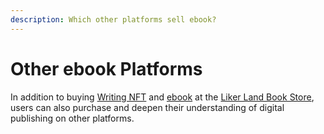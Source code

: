 ```yaml
---
description: Which other platforms sell ebook?
---
```


# Other ebook Platforms

In addition to buying [Writing NFT](../../collect-writing-nft/) and [ebook](../) at the [Liker Land Book Store](https://liker.land/), users can also purchase and deepen their understanding of digital publishing on other platforms.
